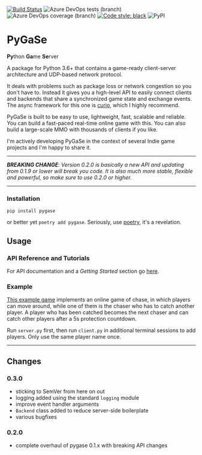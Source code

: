 [![Build Status](https://dev.azure.com/pxlbrain/pygase/_apis/build/status/sbischoff-ai.pygase?branchName=master)](https://dev.azure.com/pxlbrain/pygase/_build/latest?definitionId=2&branchName=master)
![Azure DevOps tests (branch)](https://img.shields.io/azure-devops/tests/pxlbrain/pygase/2/master.svg)
![Azure DevOps coverage (branch)](https://img.shields.io/azure-devops/coverage/pxlbrain/pygase/2/master.svg)
[![Code style: black](https://img.shields.io/badge/code%20style-black-000000.svg)](https://github.com/ambv/black)
![PyPI](https://img.shields.io/pypi/v/pygase.svg)
# PyGaSe
**Py**thon **Ga**me **Se**rver

A package for Python 3.6+ that contains a game-ready client-server architecture and UDP-based network protocol.

It deals with problems such as package loss or network congestion so you don't have to. Instead it gives you
a high-level API to easily connect clients and backends that share a synchronized game state and exchange events.
The async framework for this one is [curio](https://github.com/dabeaz/curio), which I highly recommend.

PyGaSe is built to be easy to use, lightweight, fast, scalable and reliable.
You can build a fast-paced real-time online game with this.
You can also build a large-scale MMO with thousands of clients if you like.

I'm actively developing PyGaSe in the context of several Indie game projects and I'm happy to share it.

---
***BREAKING CHANGE**: Version 0.2.0 is basically a new API and updating from 0.1.9 or lower will break you code.*
*It is also much more stable, flexible and powerful, so make sure to use 0.2.0 or higher.*

---

### Installation
```
pip install pygase
```
or better yet `poetry add pygase`. Seriously, use [poetry](https://github.com/sdispater/poetry), it's a revelation.

## Usage

### API Reference and Tutorials

For API documentation and a *Getting Started* section go [here](https://sbischoff-ai.github.io/pygase/).

### Example

[This example game](https://github.com/sbischoff-ai/pygase/tree/master/chase) implements an online game of chase,
in which players can move around, while one of them is the chaser who has to catch another player.
A player who has been catched becomes the next chaser and can catch other players after a 5s protection countdown.

Run `server.py` first, then run `client.py` in additional terminal sessions to add players.
Only use the same player name once.

---
## Changes

### 0.3.0
- sticking to SemVer from here on out
- logging added using the standard `logging` module
- improve event handler arguments
- `Backend` class added to reduce server-side boilerplate
- various bugfixes

### 0.2.0
- complete overhaul of pygase 0.1.x with breaking API changes
